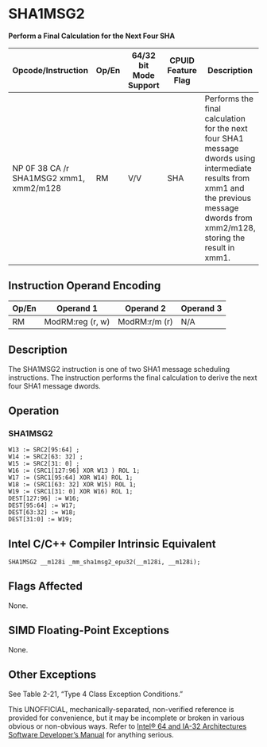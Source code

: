 # SHA1MSG2

**Perform a Final Calculation for the Next Four SHA**

| Opcode/Instruction                      | Op/En | 64/32 bit Mode Support | CPUID Feature Flag | Description                                                                                                                                                                           |
| --------------------------------------- | ----- | ---------------------- | ------------------ | ------------------------------------------------------------------------------------------------------------------------------------------------------------------------------------- |
| NP 0F 38 CA /r SHA1MSG2 xmm1, xmm2/m128 | RM    | V/V                    | SHA                | Performs the final calculation for the next four SHA1 message dwords using intermediate results from xmm1 and the previous message dwords from xmm2/m128, storing the result in xmm1. |

## Instruction Operand Encoding

| Op/En | Operand 1        | Operand 2     | Operand 3 |
| ----- | ---------------- | ------------- | --------- |
| RM    | ModRM:reg (r, w) | ModRM:r/m (r) | N/A       |

## Description

The SHA1MSG2 instruction is one of two SHA1 message scheduling instructions. The instruction performs the final calculation to derive the next four SHA1 message dwords.

## Operation

### SHA1MSG2

```
W13 := SRC2[95:64] ;
W14 := SRC2[63: 32] ;
W15 := SRC2[31: 0] ;
W16 := (SRC1[127:96] XOR W13 ) ROL 1;
W17 := (SRC1[95:64] XOR W14) ROL 1;
W18 := (SRC1[63: 32] XOR W15) ROL 1;
W19 := (SRC1[31: 0] XOR W16) ROL 1;
DEST[127:96] := W16;
DEST[95:64] := W17;
DEST[63:32] := W18;
DEST[31:0] := W19;

```

## Intel C/C++ Compiler Intrinsic Equivalent

```
SHA1MSG2 __m128i _mm_sha1msg2_epu32(__m128i, __m128i);

```

## Flags Affected

None.

## SIMD Floating-Point Exceptions

None.

## Other Exceptions

See Table 2-21, “Type 4 Class Exception Conditions.”

This UNOFFICIAL, mechanically-separated, non-verified reference is provided for convenience, but it may be
incomplete or broken in various obvious or non-obvious
ways. Refer to [Intel® 64 and IA-32 Architectures Software Developer’s Manual](https://software.intel.com/en-us/download/intel-64-and-ia-32-architectures-sdm-combined-volumes-1-2a-2b-2c-2d-3a-3b-3c-3d-and-4) for anything serious.
